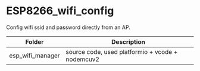 # ESP8266_wifi_config

Config wifi ssid and password directly from an AP.

| Folder           | Description                                      |
| ---------------- | ------------------------------------------------ |
| esp_wifi_manager | source code, used platformio + vcode + nodemcuv2 |

